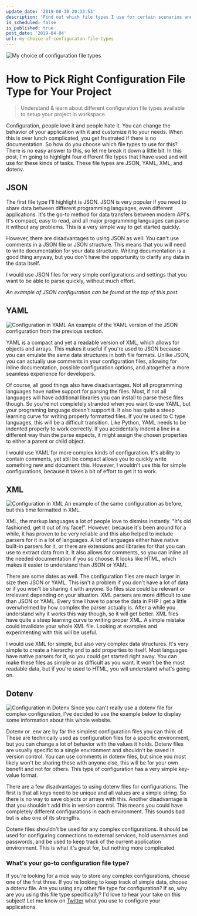```yaml
---
update_date: '2019-08-30 20:13:53'
description: 'Find out which file types I use for certain scenarios and which situations suit a specific file type best. We’ll dive into JSON, YAML, XML, and dotenv.'
is_scheduled: false
is_published: true
post_date: '2019-04-04'
url: my-choice-of-configuraton-file-types
---
```

![My choice of configuration file types](/images/articles/post-in-json.png)

# How to Pick Right Configuration File Type for Your Project
> Understand & learn about different configuration file types available to setup your project in workspace.

Configuration, people love it and people hate it. You can change the behavior of your application with it and 
customize it to your needs. When this is over lunch complicated, you get frustrated if there is no documentation. 
So how do you choose which file types to use for this? There is no easy answer to this, 
so let me break it down a little bit. In this post, I'm going to highlight four different file types that I have used 
and will use for these kinds of tasks. These file types are JSON, YAML, XML, and dotenv. 

## JSON
The first file type I'll highlight is JSON. JSON is very popular if you need to share data between different 
programming languages, even different applications. It's the go-to method for data transfers between modern API's. 
It's compact, easy to read, and all major programming languages can parse it without any problems. 
This is a very simple way to get started quickly. 

However, there are disadvantages to using JSON as well: You can't use comments in a JSON file or JSON structure. 
This means that you will need to write documentation for your data structure. Writing documentation is a good thing 
anyway, but you don't have the opportunity to clarify any data in the data itself.

I would use JSON files for very simple configurations and settings that you want to be able to parse quickly, 
without much effort. 

*An example of JSON configuration can be found at the top of this post.*

## YAML

![Configuration in YAML](/images/articles/my-choice-of-configuraton-file-types/post-in-yaml.png)
<span class="caption">An example of the YAML version of the JSON configuration from the previous section.</span>

YAML is a compact and yet a readable version of XML, which allows for objects and arrays. 
This makes it useful if you're used to JSON because you can emulate the same data structures in both file formats. 
Unlike JSON, you can actually use comments in your configuration files, allowing for inline documentation, 
possible configuration options, and altogether a more seamless experience for developers.

Of course, all good things also have disadvantages. Not all programming languages have native support for parsing 
the files. Most, if not all languages will have additional libraries you can install to parse these files though. 
So you're not completely stranded when you want to use YAML, but your programing language doesn't support it. 
It also has quite a steep learning curve for writing properly formatted files. If you're used to C type languages, 
this will be a difficult transition. Like Python, YAML needs to be indented properly to work correctly. 
If you accidentally indent a line in a different way than the parse expects, it might assign the chosen properties 
to either a parent or child object. 

I would use YAML for more complex kinds of configuration. It's ability to contain comments, yet still be compact 
allows you to quickly write something new and document this. However, I wouldn't use this for simple configurations, 
because it takes a bit of effort to get it to work.

## XML

![Configuration in XML](/images/articles/my-choice-of-configuraton-file-types/post-in-xml.png)
<span class="caption">An example of the same configuration as before, but this time formatted in XML.</span>

XML, the markup languages a lot of people love to dismiss instantly. "It's old fashioned, get it out of my face!". 
However, because it's been around for a while, it has proven to be very reliable and this also helped to include 
parsers for it in a lot of languages. A lot of languages either have native built-in parsers for it, 
or there are extensions and libraries for that you can use to extract data from it. It also allows for comments, 
so you can inline all the needed documentation if you so choose. It looks like HTML, 
which makes it easier to understand than JSON or YAML. 

There are some dates as well. The configuration files are much larger in size then JSON or YAML. 
This isn't a problem if you don't have a lot of data or if you won't be sharing it with anyone. 
So files size could be relevant or irrelevant depending on your situation. XML parsers are more difficult to use 
than JSON or YAML. Every time I have to parse the data in PHP I get a little overwhelmed by how complex the parser 
actually is. After a while you understand why it works this way though, so it will get better. 
XML files have quite a steep learning curve to writing proper XML. A simple mistake could invalidate your whole XML 
file. Looking at examples and experimenting with this will be useful.

I would use XML for simple, but also very complex data structures. 
It's very simple to create a hierarchy and to add properties to itself. Most languages have native parsers for it, 
so you could get started right away. You can make these files as simple or as difficult as you want. 
It won't be the most readable data, but if you're used to HTML, you will understand what's going on.

## Dotenv

![Configuration in Dotenv](/images/articles/my-choice-of-configuraton-file-types/post-in-dotenv.png)
<span class="caption">Since you can't really use a dotenv file for complex configuration, 
I've decided to use the example below to display some information about this whole website.</span>

Dotenv or .env are by far the simplest configuration files you can think of. 
These are technically used as configuration files for a specific environment, 
but you can change a lot of behavior with the values it holds. Dotenv files are usually specific to a 
single environment and shouldn't be saved in version control. You can use comments in dotenv files, 
but since you most likely won't be sharing these with anyone else, this will be for your own benefit 
and not for others. This type of configuration has a very simple key-value format.

There are a few disadvantages to using dotenv files for configurations. The first is that all keys need to 
be unique and all values are a simple string. So there is no way to save objects or arrays with this. 
Another disadvantage is that you shouldn't add this in version control. 
This means you could have completely different configurations in each environment. 
This sounds bad but is also one of its strengths.  

Dotenv files shouldn't be used for any complex configurations. It should be used for configuring connections to 
external services, hold usernames and passwords, and be used to keep track of the current application environment. 
This is what it's great for, but nothing more complicated.

### What's your go-to configuration file type?

If you're looking for a nice way to store any complex configurations, choose one of the first three. 
If you're looking to keep track of simple data, choose a dotenv file. 
Are you using any other file type for configuration? If so, why are you using this file type specifically? 
I'd love to hear your take on this subject! Let me know on [Twitter](https://twitter.com/RJElsinga) 
what you use to configure your applications.
